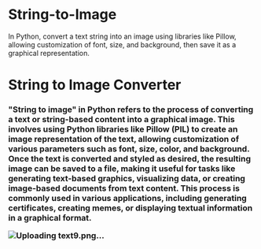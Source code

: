 # String-to-Image
In Python, convert a text string into an image using libraries like Pillow, allowing customization of font, size, and background, then save it as a graphical representation.
<h1>String to Image Converter</h1>
<h3>"String to image" in Python refers to the process of converting a text or string-based content into a graphical image. This involves using Python libraries like Pillow (PIL) to create an image representation of the text, allowing customization of various parameters such as font, size, color, and background. Once the text is converted and styled as desired, the resulting image can be saved to a file, making it useful for tasks like generating text-based graphics, visualizing data, or creating image-based documents from text content. This process is commonly used in various applications, including generating certificates, creating memes, or displaying textual information in a graphical format.

![Uploading text9.png…]()
